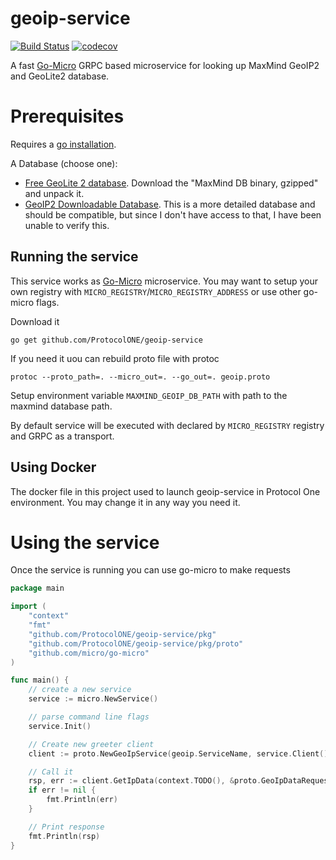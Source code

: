 geoip-service
=============

[![Build Status](https://travis-ci.org/ProtocolONE/geoip-service.svg?branch=master)](https://travis-ci.org/ProtocolONE/geoip-service) [![codecov](https://codecov.io/gh/ProtocolONE/geoip-service/branch/master/graph/badge.svg)](https://codecov.io/gh/ProtocolONE/geoip-service)


A fast [Go-Micro](https://github.com/micro/go-micro) GRPC based microservice for looking up MaxMind GeoIP2 and GeoLite2 database.

# Prerequisites
Requires a [go installation](https://golang.org/dl/).

A Database (choose one):
* [Free GeoLite 2 database](http://dev.maxmind.com/geoip/geoip2/geolite2/). Download the "MaxMind DB binary, gzipped" and unpack it.
* [GeoIP2 Downloadable Database](http://dev.maxmind.com/geoip/geoip2/downloadable/). This is a more detailed database and should be compatible, but since I don't have access to that, I have been unable to verify this.

## Running the service

This service works as [Go-Micro](https://github.com/micro/go-micro) microservice. You may want to 
setup your own registry with `MICRO_REGISTRY`/`MICRO_REGISTRY_ADDRESS` or use other go-micro flags.  

Download it 

`go get github.com/ProtocolONE/geoip-service`

If you need it uou can rebuild proto file with protoc 
```
protoc --proto_path=. --micro_out=. --go_out=. geoip.proto
```
 
Setup environment variable `MAXMIND_GEOIP_DB_PATH` with path to the maxmind database path.

By default service will be executed with declared by `MICRO_REGISTRY` registry and GRPC as a transport.

## Using Docker
The docker file in this project used to launch geoip-service in Protocol One environment. You may change it in any 
way you need it.

# Using the service

Once the service is running you can use go-micro to make requests

```go
package main

import (
    "context"
    "fmt"
    "github.com/ProtocolONE/geoip-service/pkg"
    "github.com/ProtocolONE/geoip-service/pkg/proto"
    "github.com/micro/go-micro"
)

func main() {
    // create a new service
    service := micro.NewService()

    // parse command line flags
    service.Init()

    // Create new greeter client
    client := proto.NewGeoIpService(geoip.ServiceName, service.Client())

    // Call it
    rsp, err := client.GetIpData(context.TODO(), &proto.GeoIpDataRequest{IP: "8.8.8.8"})
    if err != nil {
        fmt.Println(err)
    }

    // Print response
    fmt.Println(rsp)
}
```